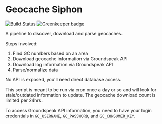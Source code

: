 # Geocache Siphon

[![Build Status](https://travis-ci.org/foobert/gc-siphon.svg?branch=master)](https://travis-ci.org/foobert/gc-siphon)
[![Greenkeeper badge](https://badges.greenkeeper.io/foobert/gc-siphon.svg)](https://greenkeeper.io/)

A pipeline to discover, download and parse geocaches.

Steps involved:

1. Find GC numbers based on an area
2. Download geocache information via Groundspeak API
3. Download log information via Groundspeak API
4. Parse/normalize data

No API is exposed, you'll need direct database access.

This script is meant to be run via cron once a day or so and will look for
stale/outdated information to update. The geocache download count is limited per
24hrs.

To access Groundspeak API information, you need to have your login credentials in
`GC_USERNAME`, `GC_PASSWORD`, and `GC_CONSUMER_KEY`.
